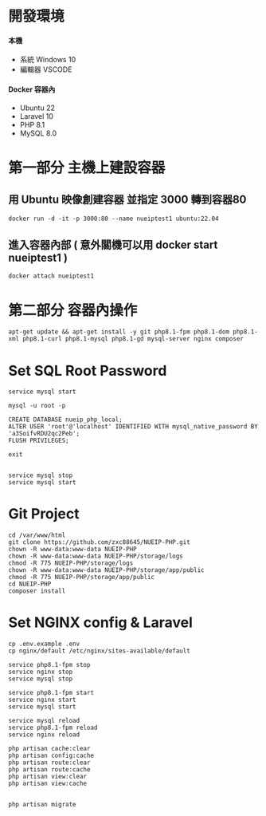 
# 開發環境
#### 本機
- 系統 Windows 10
- 編輯器 VSCODE

#### Docker 容器內
- Ubuntu 22
- Laravel 10
- PHP    8.1
- MySQL 8.0

# 第一部分 主機上建設容器

## 用 Ubuntu 映像創建容器 並指定 3000 轉到容器80
```docker run -d -it -p 3000:80 --name nueiptest1 ubuntu:22.04```
## 進入容器內部 ( 意外關機可以用 docker start nueiptest1 )
```docker attach nueiptest1```


# 第二部分 容器內操作
```
apt-get update && apt-get install -y git php8.1-fpm php8.1-dom php8.1-xml php8.1-curl php8.1-mysql php8.1-gd mysql-server nginx composer
```
# Set SQL Root Password
```
service mysql start

mysql -u root -p

CREATE DATABASE nueip_php_local;
ALTER USER 'root'@'localhost' IDENTIFIED WITH mysql_native_password BY 'a3SoifvRDU2qc2Peb';
FLUSH PRIVILEGES;

exit


service mysql stop
service mysql start
```

# Git Project
```
cd /var/www/html
git clone https://github.com/zxc88645/NUEIP-PHP.git
chown -R www-data:www-data NUEIP-PHP
chown -R www-data:www-data NUEIP-PHP/storage/logs
chmod -R 775 NUEIP-PHP/storage/logs
chown -R www-data:www-data NUEIP-PHP/storage/app/public
chmod -R 775 NUEIP-PHP/storage/app/public
cd NUEIP-PHP
composer install
```

# Set NGINX config & Laravel
```
cp .env.example .env
cp nginx/default /etc/nginx/sites-available/default

service php8.1-fpm stop 
service nginx stop
service mysql stop

service php8.1-fpm start 
service nginx start
service mysql start

service mysql reload 
service php8.1-fpm reload 
service nginx reload

php artisan cache:clear
php artisan config:cache
php artisan route:clear
php artisan route:cache
php artisan view:clear
php artisan view:cache


php artisan migrate
```
